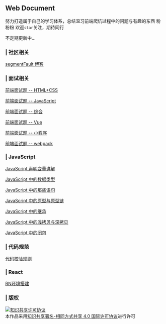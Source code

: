 ## Web Document

努力打造属于自己的学习体系，总结温习前端爬坑过程中的问题与有趣的东西
粉粉粉
欢迎`star`关注，期待同行

不定期更新中…

### | 社区相关

[segmentFault 博客](https://segmentfault.com/u/youdangde_5c8b208a23f95/articles)

### | 面试相关

[前端面试题 -- HTML+CSS](https://github.com/Roamen/web-document/issues/2)

[前端面试题 -- JavaScript](https://github.com/Roamen/web-document/issues/3)

[前端面试题 -- 综合](https://github.com/Roamen/web-document/issues/4)

[前端面试题 -- Vue](https://github.com/Roamen/web-document/issues/5)

[前端面试题 -- 小程序](https://github.com/Roamen/web-document/issues/6)

[前端面试题 -- webpack](https://github.com/Roamen/web-document/issues/7)

### | JavaScript

[JavaScript 声明变量详解](https://github.com/Roamen/web-document/issues/8)

[JavaScript 中的数据类型](https://github.com/Roamen/web-document/issues/9)

[JavaScript 中的那些语句](https://github.com/Roamen/web-document/issues/10)

[JavaScript 中的原型与原型链](https://github.com/Roamen/web-document/issues/11)

[JavaScript 中的继承](https://github.com/Roamen/web-document/issues/12)

[JavaScript 中的浅拷贝与深拷贝](https://github.com/Roamen/web-document/issues/14)

[JavaScript 中的闭包](https://github.com/Roamen/web-document/issues/15)

### | 代码规范

[代码校验规则](https://github.com/Roamen/web-document/tree/master/Other/eslint)

### | React

[RN环境搭建](https://github.com/Roamen/web-document/issues/16)

### | 版权

<a rel="license" href="http://creativecommons.org/licenses/by-sa/4.0/"><img alt="知识共享许可协议" style="border-width:0" src="https://i.creativecommons.org/l/by-sa/4.0/88x31.png" /></a><br />本<span xmlns:dct="http://purl.org/dc/terms/" href="http://purl.org/dc/dcmitype/Text" rel="dct:type">作品</span>采用<a rel="license" href="http://creativecommons.org/licenses/by-sa/4.0/">知识共享署名-相同方式共享 4.0 国际许可协议</a>进行许可
